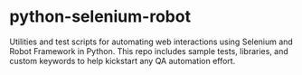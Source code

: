 # python-selenium-robot
Utilities and test scripts for automating web interactions using Selenium and Robot Framework in Python. This repo includes sample tests, libraries, and custom keywords to help kickstart any QA automation effort.
